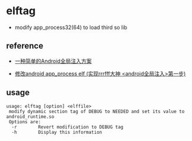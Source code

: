 
# elftag

* modify app_process32(64) to load third so lib

## reference

* [一种简单的Android全局注入方案](https://bbs.pediy.com/thread-224191.htm)

* [修改android app_process elf (实现rrrfff大神 <android全局注入>第一步)](https://bbs.pediy.com/thread-224297.htm)

## usage

```
usage: elftag [option] <elffile>
 modify dynamic section tag of DEBUG to NEEDED and set its value to android_runtime.so
 Options are:
  -r        Revert modification to DEBUG tag
  -h        Display this information
```